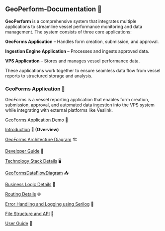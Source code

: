 ## GeoPerform-Documentation 📝

**GeoPerform** is a comprehensive system that integrates multiple applications to streamline vessel performance monitoring and data management. The system consists of three core applications:

**GeoForms Application** – Handles form creation, submission, and approval.

**Ingestion Engine Application** – Processes and ingests approved data.

**VPS Application** – Stores and manages vessel performance data.

These applications work together to ensure seamless data flow from vessel reports to structured storage and analysis.

### GeoForms Application 📖

GeoForms is a vessel reporting application that enables form creation, submission, approval, and automated data ingestion into the VPS system while integrating with external platforms like Veslink.

[GeoForms Application Demo](https://drive.google.com/file/d/1dq0FphC4QQVhoHOEQf1dKwHJl8xhzrSu/view) 🎥

[Introduction](https://github.com/mariaphilo2024/GeoPerform-Documentation/blob/main/GeoFormsApplication/Introduction.md) 📝
**(Overview)**

[GeoForms Architecture Diagram](https://github.com/mariaphilo2024/GeoPerform-Documentation/blob/main/GeoFormsApplication/FormsArchitectureDiagram.md) 🏗️

[Developer Guide](https://github.com/mariaphilo2024/GeoPerform-Documentation/blob/main/GeoFormsApplication/FormsDeveloperGuide.md) 🚀

[Technology Stack Details](https://github.com/mariaphilo2024/GeoPerform-Documentation/blob/main/GeoFormsApplication/TechnologyStackDetails.md) 🖥️

[GeoFormsDataFlowDiagram](https://github.com/mariaphilo2024/GeoPerform-Documentation/blob/main/GeoFormsApplication/FormsDataFlowDiagram.md) 📥

[Business Logic Details](https://github.com/mariaphilo2024/GeoPerform-Documentation/blob/main/GeoFormsApplication/BusinessLogicDetails.md) 🔎

[Routing Details](https://github.com/mariaphilo2024/GeoPerform-Documentation/blob/main/GeoFormsApplication/FormsRoutingDetails.md) 🌐

[Error Handling and Logging using Serilog](https://github.com/mariaphilo2024/GeoPerform-Documentation/blob/main/GeoFormsApplication/ErrorHandlingAndLoggingSerilog.md) 🚨

[File Structure and API](https://github.com/mariaphilo2024/GeoPerform-Documentation/blob/main/GeoFormsApplication/FormsCreateAnApi.md) 📜

[User Guide](https://github.com/mariaphilo2024/GeoPerform-Documentation/blob/main/GeoFormsApplication/FormsUserGuide.md) 📘


 

